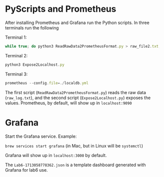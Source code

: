 # PyScripts and Prometheus

After installing Prometheus and Grafana run the Python scripts. In three terminals run the following 

Terminal 1:
```javascript
while true; do python3 ReadRawData2PrometheusFormat.py > raw_file2.txt; sleep 0.5; done
```

Terminal 2:
```javascript
python3 Expose2Localhost.py
```

Terminal 3:
```javascript
prometheus --config.file=./localdb.yml
```

The first script (`ReadRawData2PrometheusFormat.py`) reads the raw data (`raw_log.txt`), and the second script (`Expose2Localhost.py`) exposes the values. Prometheus, by default, will show up in `localhost:9090`


# Grafana
Start the Grafana service. Example:

`brew services start grafana` (in Mac, but in Linux will be `systemctl`)

Grafana will show up in `localhost:3000` by default.


The `Lab6-1713058778362.json` is a template dashboard generated with Grafana for lab6 use.

